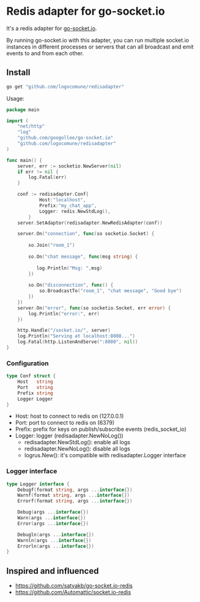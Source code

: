 # Redis adapter for go-socket.io

It's a redis adapter for [go-socket.io](https://github.com/googollee/go-socket.io).

By running go-socket.io with this adapter, you can run multiple socket.io instances in different processes or servers that can all broadcast and emit events to and from each other.

## Install

```bash
go get "github.com/logocomune/redisadapter"
```

Usage:

```go
package main

import (
    "net/http"
    "log"
    "github.com/googollee/go-socket.io"
    "github.com/logocomune/redisadapter"
)

func main() {
    server, err := socketio.NewServer(nil)
   	if err != nil {
   		log.Fatal(err)
   	}

    conf := redisadapter.Conf{
    		Host:"localhost",
    		Prefix:"my_chat_app",
    		Logger: redis.NewStdLog(),
    	}
    server.SetAdaptor(redisadapter.NewRedisAdapter(conf))

    server.On("connection", func(so socketio.Socket) {
        
    	so.Join("room_1")
        
        so.On("chat message", func(msg string) {
            
           log.Println("Msg: ",msg)
        })
        
        so.On("disconnection", func() {
            so.BroadcastTo("room_1", "chat message", "Good bye")
        })
    })
    server.On("error", func(so socketio.Socket, err error) {
        log.Println("error:", err)
    })

    http.Handle("/socket.io/", server)
    log.Println("Serving at localhost:8008...")
    log.Fatal(http.ListenAndServe(":8080", nil))
}
```

### Configuration

```go
type Conf struct {
	Host   string
	Port   string
	Prefix string
	Logger Logger
}
```
- Host: host to connect to redis on (127.0.0.1)
- Port: port to connect to redis on (6379)
- Prefix: prefix for keys on publish/subscribe events (redis_socket_io)
- Logger: logger (redisadapter.NewNoLog())
   - redisadapter.NewStdLog(): enable all logs
   - redisadapter.NewNoLog(): disable all logs
   - logrus.New(): it's compatible with redisadapter.Logger interface
    
### Logger interface
```go
type Logger interface {
	Debugf(format string, args ...interface{})
	Warnf(format string, args ...interface{})
	Errorf(format string, args ...interface{})

	Debug(args ...interface{})
	Warn(args ...interface{})
	Error(args ...interface{})

	Debugln(args ...interface{})
	Warnln(args ...interface{})
	Errorln(args ...interface{})
}

```

## Inspired and influenced

- https://github.com/satyakb/go-socket.io-redis
- https://github.com/Automattic/socket.io-redis
